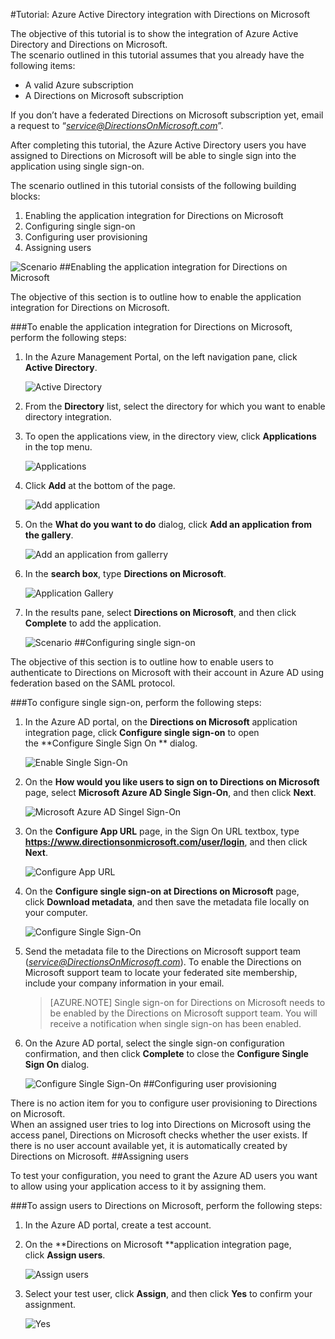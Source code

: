 <properties 
    pageTitle="Tutorial: Azure Active Directory integration with Directions on Microsoft | Microsoft Azure" 
    description="Learn how to use Directions on Microsoft with Azure Active Directory to enable single sign-on, automated provisioning, and more!" 
    services="active-directory" 
    authors="markusvi"  
    documentationCenter="na" 
    manager="stevenpo"/>
<tags 
    ms.service="active-directory" 
    ms.devlang="na" 
    ms.topic="article" 
    ms.tgt_pltfrm="na" 
    ms.workload="identity" 
    ms.date="10/22/2015" 
    ms.author="markvi" />

#Tutorial: Azure Active Directory integration with Directions on Microsoft

The objective of this tutorial is to show the integration of Azure Active Directory and Directions on Microsoft.  
The scenario outlined in this tutorial assumes that you already have the following items:

-   A valid Azure subscription
-   A Directions on Microsoft subscription

If you don’t have a federated Directions on Microsoft subscription yet, email a request to “*service@DirectionsOnMicrosoft.com*”.

After completing this tutorial, the Azure Active Directory users you have assigned to Directions on Microsoft will be able to single sign into the application using single sign-on.

The scenario outlined in this tutorial consists of the following building blocks:

1.  Enabling the application integration for Directions on Microsoft
2.  Configuring single sign-on
3.  Configuring user provisioning
4.  Assigning users

![Scenario](./media/active-directory-saas-directions-microsoft-tutorial/IC786877.png "Scenario")
##Enabling the application integration for Directions on Microsoft

The objective of this section is to outline how to enable the application integration for Directions on Microsoft.

###To enable the application integration for Directions on Microsoft, perform the following steps:

1.  In the Azure Management Portal, on the left navigation pane, click **Active Directory**.

    ![Active Directory](./media/active-directory-saas-directions-microsoft-tutorial/IC700993.png "Active Directory")

2.  From the **Directory** list, select the directory for which you want to enable directory integration.

3.  To open the applications view, in the directory view, click **Applications** in the top menu.

    ![Applications](./media/active-directory-saas-directions-microsoft-tutorial/IC700994.png "Applications")

4.  Click **Add** at the bottom of the page.

    ![Add application](./media/active-directory-saas-directions-microsoft-tutorial/IC749321.png "Add application")

5.  On the **What do you want to do** dialog, click **Add an application from the gallery**.

    ![Add an application from gallerry](./media/active-directory-saas-directions-microsoft-tutorial/IC749322.png "Add an application from gallerry")

6.  In the **search box**, type **Directions on Microsoft**.

    ![Application Gallery](./media/active-directory-saas-directions-microsoft-tutorial/IC786878.png "Application Gallery")

7.  In the results pane, select **Directions on Microsoft**, and then click **Complete** to add the application.

    ![Scenario](./media/active-directory-saas-directions-microsoft-tutorial/IC793922.png "Scenario")
##Configuring single sign-on

The objective of this section is to outline how to enable users to authenticate to Directions on Microsoft with their account in Azure AD using federation based on the SAML protocol.

###To configure single sign-on, perform the following steps:

1.  In the Azure AD portal, on the **Directions on Microsoft** application integration page, click **Configure single sign-on** to open the **Configure Single Sign On ** dialog.

    ![Enable Single Sign-On](./media/active-directory-saas-directions-microsoft-tutorial/IC786879.png "Enable Single Sign-On")

2.  On the **How would you like users to sign on to Directions on Microsoft** page, select **Microsoft Azure AD Single Sign-On**, and then click **Next**.

    ![Microsoft Azure AD Singel Sign-On](./media/active-directory-saas-directions-microsoft-tutorial/IC786880.png "Microsoft Azure AD Singel Sign-On")

3.  On the **Configure App URL** page, in the Sign On URL textbox, type **https://www.directionsonmicrosoft.com/user/login**, and then click **Next**.

    ![Configure App URL](./media/active-directory-saas-directions-microsoft-tutorial/IC786881.png "Configure App URL")

4.  On the **Configure single sign-on at Directions on Microsoft** page, click **Download metadata**, and then save the metadata file locally on your computer.

    ![Configure Single Sign-On](./media/active-directory-saas-directions-microsoft-tutorial/IC786882.png "Configure Single Sign-On")

5.  Send the metadata file to the Directions on Microsoft support team (*service@DirectionsOnMicrosoft.com*). To enable the Directions on Microsoft support team to locate your federated site membership, include your company information in your email.

    >[AZURE.NOTE] Single sign-on for Directions on Microsoft needs to be enabled by the Directions on Microsoft support team.
    You will receive a notification when single sign-on has been enabled.

6.  On the Azure AD portal, select the single sign-on configuration confirmation, and then click **Complete** to close the **Configure Single Sign On** dialog.

    ![Configure Single Sign-On](./media/active-directory-saas-directions-microsoft-tutorial/IC786883.png "Configure Single Sign-On")
##Configuring user provisioning

There is no action item for you to configure user provisioning to Directions on Microsoft.  
When an assigned user tries to log into Directions on Microsoft using the access panel, Directions on Microsoft checks whether the user exists. If there is no user account available yet, it is automatically created by Directions on Microsoft.
##Assigning users

To test your configuration, you need to grant the Azure AD users you want to allow using your application access to it by assigning them.

###To assign users to Directions on Microsoft, perform the following steps:

1.  In the Azure AD portal, create a test account.

2.  On the **Directions on Microsoft **application integration page, click **Assign users**.

    ![Assign users](./media/active-directory-saas-directions-microsoft-tutorial/IC786884.png "Assign users")

3.  Select your test user, click **Assign**, and then click **Yes** to confirm your assignment.

    ![Yes](./media/active-directory-saas-directions-microsoft-tutorial/IC767830.png "Yes")
